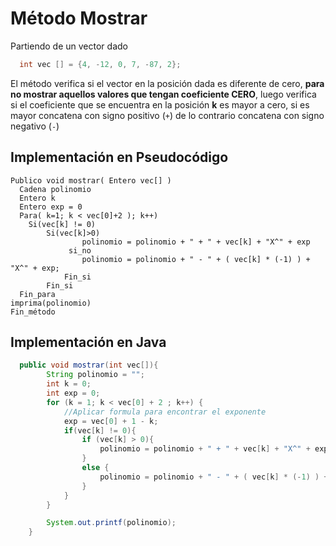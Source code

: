 # Método Mostrar

Partiendo de un vector dado

```java
  int vec [] = {4, -12, 0, 7, -87, 2};
```

El método verifica si el vector en la posición dada es diferente de cero, **para no mostrar aquellos valores que tengan coeficiente CERO**, luego verifica si el coeficiente que se encuentra en la posición **k** es mayor a cero, si es mayor concatena con signo positivo (`+`) de lo contrario concatena con signo negativo (`-`)

## Implementación en Pseudocódigo
```
Publico void mostrar( Entero vec[] )
  Cadena polinomio
  Entero k 
  Entero exp = 0
  Para( k=1; k < vec[0]+2 ); k++) 
  	Si(vec[k] != 0)
		Si(vec[k]>0)
          		polinomio = polinomio + " + " + vec[k] + "X^" + exp
       		 si_no
          		polinomio = polinomio + " - " + ( vec[k] * (-1) ) + "X^" + exp;
      		Fin_si
    	Fin_si
  Fin_para
imprima(polinomio)
Fin_método
```
## Implementación en Java

```java
  public void mostrar(int vec[]){
        String polinomio = "";
        int k = 0;
        int exp = 0;
        for (k = 1; k < vec[0] + 2 ; k++) {
            //Aplicar formula para encontrar el exponente
            exp = vec[0] + 1 - k;
            if(vec[k] != 0){
                if (vec[k] > 0){
                    polinomio = polinomio + " + " + vec[k] + "X^" + exp;
                }
                else {
                    polinomio = polinomio + " - " + ( vec[k] * (-1) ) + "X^" + exp;
                }
            }
        }

        System.out.printf(polinomio);
    }
```
